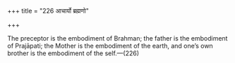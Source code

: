 +++
title = "226 आचार्यो ब्रह्मणो"

+++

The preceptor is the embodiment of Brahman; the father is the embodiment of Prajāpati; the Mother is the embodiment of the earth, and one’s own brother is the embodiment of the self.—(226)